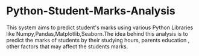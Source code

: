 # Python-Student-Marks-Analysis

This system aims to predict student's marks using various Python Libraries like Numpy,Pandas,Matplotlib,Seaborn.The idea behind this analysis is to predict the marks of students by their studying hours, parents education , other factors that may affect the students marks.
